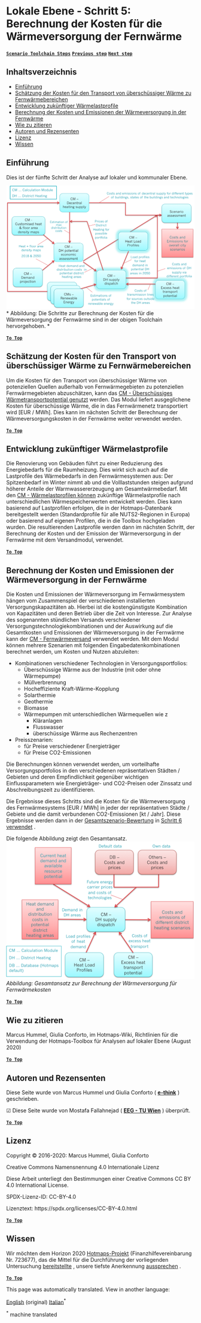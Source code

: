 <h1><a class="anchor" id="local-level---step-5--calculation-of-costs-of-heat-supply-to-district-heating" href="#local-level---step-5--calculation-of-costs-of-heat-supply-to-district-heating"><i class="fa fa-link"></i></a>Lokale Ebene - Schritt 5: Berechnung der Kosten für die Wärmeversorgung der Fernwärme</h1><p> <a href="guide-local-and-municipal-levels#the-hotmaps-scenario-toolchain-different-steps"><strong><code>Scenario Toolchain Steps</code></strong></a> <a href="step-4-calculation-of-district-heating-distribution-costs"><strong><code>Previous step</code></strong></a> <a href="step-6-assessment-of-scenarios-for-entire-heat-demand-and-supply-for-the-selected-area"><strong><code>Next step</code></strong></a></p><h2><a class="anchor" id="table-of-contents" href="#table-of-contents"><i class="fa fa-link"></i></a> Inhaltsverzeichnis</h2><ul><li> <a href="#introduction">Einführung</a></li><li> <a href="#estimation-of-costs-for-the-transport-of-excess-heat-to-district-heating-areas">Schätzung der Kosten für den Transport von überschüssiger Wärme zu Fernwärmebereichen</a></li><li> <a href="#development-of-future-heat-load-profiles">Entwicklung zukünftiger Wärmelastprofile</a></li><li> <a href="#calculation-of-costs-and-emissions-of-heat-supply-in-district-heating">Berechnung der Kosten und Emissionen der Wärmeversorgung in der Fernwärme</a></li><li> <a href="#how-to-cite">Wie zu zitieren</a></li><li> <a href="#authors-and-reviewers">Autoren und Rezensenten</a></li><li> <a href="#license">Lizenz</a></li><li> <a href="#acknowledgement">Wissen</a></li></ul><h2><a class="anchor" id="introduction" href="#introduction"><i class="fa fa-link"></i></a> Einführung</h2><p> Dies ist der fünfte Schritt der Analyse auf lokaler und kommunaler Ebene.</p><img src="/en/Step-5-Calculation-of-costs-of-heat-supply-to-district-heating/Hotmaps_Local_Toolchain_Step_5final.png"/> * Abbildung: Die Schritte zur Berechnung der Kosten für die Wärmeversorgung der Fernwärme sind in der obigen Toolchain hervorgehoben. *<p><ins> <code><strong><a href="#table-of-contents">To Top</a></strong></code></ins></p><h2><a class="anchor" id="estimation-of-costs-for-the-transport-of-excess-heat-to-district-heating-areas" href="#estimation-of-costs-for-the-transport-of-excess-heat-to-district-heating-areas"><i class="fa fa-link"></i></a> Schätzung der Kosten für den Transport von überschüssiger Wärme zu Fernwärmebereichen</h2><p> Um die Kosten für den Transport von überschüssiger Wärme von potenziellen Quellen außerhalb von Fernwärmegebieten zu potenziellen Fernwärmegebieten abzuschätzen, kann das <a href="https://wiki.hotmaps.eu/en/CM-Excess-heat-transport-potential">CM - Überschüssiges Wärmetransportpotential genutzt</a> werden. Das Modul liefert ausgeglichene Kosten für überschüssige Wärme, die in das Fernwärmenetz transportiert wird [EUR / MWh]. Dies kann im nächsten Schritt der Berechnung der Wärmeversorgungskosten in der Fernwärme weiter verwendet werden.</p><p><ins> <code><strong><a href="#table-of-contents">To Top</a></strong></code></ins></p><h2><a class="anchor" id="development-of-future-heat-load-profiles" href="#development-of-future-heat-load-profiles"><i class="fa fa-link"></i></a> Entwicklung zukünftiger Wärmelastprofile</h2><p> Die Renovierung von Gebäuden führt zu einer Reduzierung des Energiebedarfs für die Raumheizung. Dies wirkt sich auch auf die Lastprofile des Wärmebedarfs in den Fernwärmesystemen aus: Der Spitzenbedarf im Winter nimmt ab und die Volllaststunden steigen aufgrund höherer Anteile der Warmwassererzeugung am Gesamtwärmebedarf. Mit den <a href="https://wiki.hotmaps.eu/en/CM-Heat-load-profiles">CM - Wärmelastprofilen können</a> zukünftige Wärmelastprofile nach unterschiedlichen Wärmespeicherwerten entwickelt werden. Dies kann basierend auf Lastprofilen erfolgen, die in der Hotmaps-Datenbank bereitgestellt werden (Standardprofile für alle NUTS2-Regionen in Europa) oder basierend auf eigenen Profilen, die in die Toolbox hochgeladen wurden. Die resultierenden Lastprofile werden dann im nächsten Schritt, der Berechnung der Kosten und der Emission der Wärmeversorgung in der Fernwärme mit dem Versandmodul, verwendet.</p><p><ins> <code><strong><a href="#table-of-contents">To Top</a></strong></code></ins></p><h2><a class="anchor" id="calculation-of-costs-and-emissions-of-heat-supply-in-district-heating" href="#calculation-of-costs-and-emissions-of-heat-supply-in-district-heating"><i class="fa fa-link"></i></a> Berechnung der Kosten und Emissionen der Wärmeversorgung in der Fernwärme</h2><p> Die Kosten und Emissionen der Wärmeversorgung im Fernwärmesystem hängen vom Zusammenspiel der verschiedenen installierten Versorgungskapazitäten ab. Hierbei ist die kostengünstigste Kombination von Kapazitäten und deren Betrieb über die Zeit von Interesse. Zur Analyse des sogenannten stündlichen Versands verschiedener Versorgungstechnologiekombinationen und der Auswirkung auf die Gesamtkosten und Emissionen der Wärmeversorgung in der Fernwärme kann der <a href="https://wiki.hotmaps.eu/en/CM-District-heating-supply-dispatch">CM - Fernwärmeversand</a> verwendet werden. Mit dem Modul können mehrere Szenarien mit folgenden Eingabedatenkombinationen berechnet werden, um Kosten und Nutzen abzuleiten:</p><ul><li> Kombinationen verschiedener Technologien in Versorgungsportfolios:<ul><li> Überschüssige Wärme aus der Industrie (mit oder ohne Wärmepumpe)</li><li> Müllverbrennung</li><li> Hocheffiziente Kraft-Wärme-Kopplung</li><li> Solarthermie</li><li> Geothermie</li><li> Biomasse</li><li> Wärmepumpen mit unterschiedlichen Wärmequellen wie z<ul><li> Kläranlagen</li><li> Flusswasser</li><li> überschüssige Wärme aus Rechenzentren</li></ul></li></ul></li><li> Preisszenarien:<ul><li> für Preise verschiedener Energieträger</li><li> für Preise CO2-Emissionen</li></ul></li></ul><p> Die Berechnungen können verwendet werden, um vorteilhafte Versorgungsportfolios in den verschiedenen repräsentativen Städten / Gebieten und deren Empfindlichkeit gegenüber wichtigen Einflussparametern wie Energieträger- und CO2-Preisen oder Zinssatz und Abschreibungszeit zu identifizieren.</p><p> Die Ergebnisse dieses Schritts sind die Kosten für die Wärmeversorgung des Fernwärmesystems [EUR / MWh] in jeder der repräsentativen Städte / Gebiete und die damit verbundenen CO2-Emissionen [kt / Jahr]. Diese Ergebnisse werden dann in der <a href="https://wiki.hotmaps.eu/en/CM-Scenario-assessment">Gesamtszenario-Bewertung</a> in <a href="https://wiki.hotmaps.eu/en/Step-6-Assessment-of-scenarios-for-entire-heat-demand-and-supply-for-the-selected-area">Schritt 6 verwendet</a> .</p><p> Die folgende Abbildung zeigt den Gesamtansatz.<img src="/en/Step-5-Calculation-of-costs-of-heat-supply-to-district-heating/Wiki-local-detailed-Step-5final.png"/> <em>Abbildung: Gesamtansatz zur Berechnung der Wärmeversorgung für Fernwärmekosten</em></p><p><ins> <code><strong><a href="#table-of-contents">To Top</a></strong></code></ins></p><h2><a class="anchor" id="how-to-cite" href="#how-to-cite"><i class="fa fa-link"></i></a> Wie zu zitieren</h2><p> Marcus Hummel, Giulia Conforto, im Hotmaps-Wiki, Richtlinien für die Verwendung der Hotmaps-Toolbox für Analysen auf lokaler Ebene (August 2020)</p><p><ins> <code><strong><a href="#table-of-contents">To Top</a></strong></code></ins></p><h2><a class="anchor" id="authors-and-reviewers" href="#authors-and-reviewers"><i class="fa fa-link"></i></a> Autoren und Rezensenten</h2><p> Diese Seite wurde von Marcus Hummel und Giulia Conforto ( <strong><a href="https://e-think.ac.at">e-think</a></strong> ) geschrieben.</p><p> ☑ Diese Seite wurde von Mostafa Fallahnejad ( <strong><a href="https://eeg.tuwien.ac.at/">EEG - TU Wien</a></strong> ) überprüft.</p><p> <a href="#table-of-contents"><strong><code>To Top</code></strong></a></p><h2><a class="anchor" id="license" href="#license"><i class="fa fa-link"></i></a> Lizenz</h2><p> Copyright © 2016-2020: Marcus Hummel, Giulia Conforto</p><p> Creative Commons Namensnennung 4.0 Internationale Lizenz</p><p> Diese Arbeit unterliegt den Bestimmungen einer Creative Commons CC BY 4.0 International License.</p><p> SPDX-Lizenz-ID: CC-BY-4.0</p><p> Lizenztext: https://spdx.org/licenses/CC-BY-4.0.html</p><p> <a href="#table-of-contents"><strong><code>To Top</code></strong></a></p><h2><a class="anchor" id="acknowledgement" href="#acknowledgement"><i class="fa fa-link"></i></a> Wissen</h2><p> Wir möchten dem Horizon 2020 <a href="https://www.hotmaps-project.eu">Hotmaps-Projekt</a> (Finanzhilfevereinbarung Nr. 723677), das die Mittel für die Durchführung der vorliegenden Untersuchung <a href="https://www.hotmaps-project.eu">bereitstellte</a> , unsere tiefste Anerkennung <a href="https://www.hotmaps-project.eu">aussprechen</a> .</p><p><ins> <code><strong><a href="#table-of-contents">To Top</a></strong></code></ins></p>




<!--- THIS IS A SUPER UNIQUE IDENTIFIER -->

This page was automatically translated. View in another language:

[English](../en/Step-5-Calculation-of-costs-of-heat-supply-to-district-heating) (original)  [Italian](../it/Step-5-Calculation-of-costs-of-heat-supply-to-district-heating)<sup>\*</sup> 

<sup>\*</sup> machine translated
